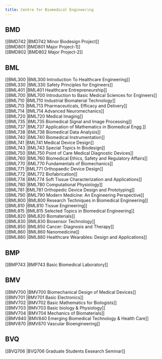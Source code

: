 ```yaml
---
title: Centre for Biomedical Engineering
---
```


## BMD  
[[BMD742 |BMD742 Minor Biodesign Project]]  
[[BMD801 |BMD801 Major Project-1]]  
[[BMD802 |BMD802 Major Project-2]]  


## BML  
[[BML300 |BML300 Introduction To Healthcare Engineering]]  
[[BML330 |BML330 Safety Principles for Engineers]]  
[[BML401 |BML401 Healthcare Entrepreneurship]]  
[[BML700 |BML700 Introduction to Basic Medical Sciences for Engineers]]  
[[BML710 |BML710 Industrial Biomaterial Technology]]  
[[BML713 |BML713 Pharmaceuticals, Efficacy and Delivery]]  
[[BML714 |BML714 Advanced Neuromechanics]]  
[[BML720 |BML720 Medical Imaging]]  
[[BML735 |BML735 Biomedical Signal and Image Processing]]  
[[BML737 |BML737 Application of Mathematics in Biomedical Engg.]]  
[[BML738 |BML738 Biomedical Data Analysis]]  
[[BML740 |BML740 Biomedical Instrumentation]]  
[[BML741 |BML741 Medical Device Design]]  
[[BML743 |BML743 Special Topics In Biodesign]]  
[[BML750 |BML750 Point of Care Medical Diagnostic Devices]]  
[[BML760 |BML760 Biomedical Ethics, Safety and Regulatory Affairs]]  
[[BML770 |BML770 Fundamentals of Biomechanics]]  
[[BML771 |BML771 Orthopaedic Device Design]]  
[[BML772 |BML772 Biofabrication]]  
[[BML774 |BML774 Soft Tissue Characterization and Applications]]  
[[BML780 |BML780 Computational Physiology]]  
[[BML781 |BML781 Orthopedic Device Design and Prototyping]]  
[[BML790 |BML790 Modern Medicine: An Engineering Perspective]]  
[[BML800 |BML800 Research Techniques in Biomedical Engineering]]  
[[BML810 |BML810 Tissue Engineering]]  
[[BML815 |BML815 Selected Topics in Biomedical Engineering]]  
[[BML820 |BML820 Biomaterials]]  
[[BML830 |BML830 Biosensor Technology]]  
[[BML850 |BML850 Cancer: Diagnosis and Therapy]]  
[[BML860 |BML860 Nanomedicine]]  
[[BML880 |BML880 Healthcare Wearables: Design and Applications]]  


## BMP  
[[BMP743 |BMP743 Basic Biomedical Laboratory]]  


## BMV  
[[BMV700 |BMV700 Biomechanical Design of Medical Devices]]  
[[BMV701 |BMV701 Basic Electronics]]  
[[BMV702 |BMV702 Basic Mathematics for Biologists]]  
[[BMV703 |BMV703 Basic biology & Physiology]]  
[[BMV704 |BMV704 Mechanics of Biomaterials]]  
[[BMV840 |BMV840 Emerging Biomedical Technology & Health Care]]  
[[BMV870 |BMV870 Vascular Bioengineering]]  


## BVQ  
[[BVQ706 |BVQ706 Graduate Students Eesearch Seminar]]  
